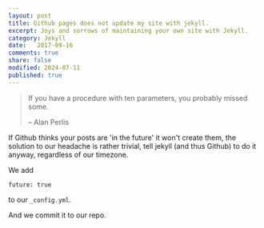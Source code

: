 ```yaml
--- 
layout: post
title: Github pages does not update my site with jekyll.
excerpt: Joys and sorrows of maintaining your own site with Jekyll.
category: Jekyll
date:   2017-09-16
comments: true
share: false
modified: 2024-07-11
published: true
---
```


> If you have a procedure with ten parameters, you probably missed some.
>
> – Alan Perlis

If Github thinks your posts are 'in the future' it won't create them, the solution to our headache is rather trivial, tell jekyll (and thus Github) to do it anyway, regardless of our timezone.

We add

`future: true`

to our `_config.yml`.

And we commit it to our repo.
